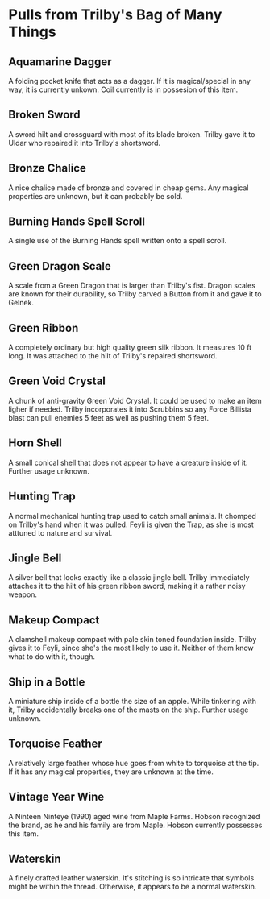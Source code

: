 # Pulls from Trilby's Bag of Many Things

## Aquamarine Dagger

A folding pocket knife that acts as a dagger. If it is magical/special in any way, it is currently unkown. Coil currently is in possesion of this item.

## Broken Sword

A sword hilt and crossguard with most of its blade broken. Trilby gave it to Uldar who repaired it into Trilby's shortsword.

## Bronze Chalice

A nice chalice made of bronze and covered in cheap gems. Any magical properties are unknown, but it can probably be sold.

## Burning Hands Spell Scroll

A single use of the Burning Hands spell written onto a spell scroll.

## Green Dragon Scale

A scale from a Green Dragon that is larger than Trilby's fist. Dragon scales are known for their durability, so Trilby carved a Button from it and gave it to Gelnek.

## Green Ribbon

A completely ordinary but high quality green silk ribbon. It measures 10 ft long. It was attached to the hilt of Trilby's repaired shortsword.

## Green Void Crystal

A chunk of anti-gravity Green Void Crystal. It could be used to make an item ligher if needed. Trilby incorporates it into Scrubbins so any Force Billista blast can pull enemies 5 feet as well as pushing them 5 feet.

## Horn Shell

A small conical shell that does not appear to have a creature inside of it. Further usage unknown.

## Hunting Trap

A normal mechanical hunting trap used to catch small animals. It chomped on Trilby's hand when it was pulled. Feyli is given the Trap, as she is most atttuned to nature and survival.

## Jingle Bell

A silver bell that looks exactly like a classic jingle bell. Trilby immediately attaches it to the hilt of his green ribbon sword, making it a rather noisy weapon.

## Makeup Compact

A clamshell makeup compact with pale skin toned foundation inside. Trilby gives it to Feyli, since she's the most likely to use it. Neither of them know what to do with it, though.

## Ship in a Bottle

A miniature ship inside of a bottle the size of an apple. While tinkering with it, Trilby accidentally breaks one of the masts on the ship. Further usage unknown.

## Torquoise Feather

A relatively large feather whose hue goes from white to torquoise at the tip. If it has any magical properties, they are unknown at the time.

## Vintage Year Wine

A Ninteen Ninteye (1990) aged wine from Maple Farms. Hobson recognized the brand, as he and his family are from Maple. Hobson currently possesses this item.

## Waterskin

A finely crafted leather waterskin. It's stitching is so intricate that symbols might be within the thread. Otherwise, it appears to be a normal waterskin.